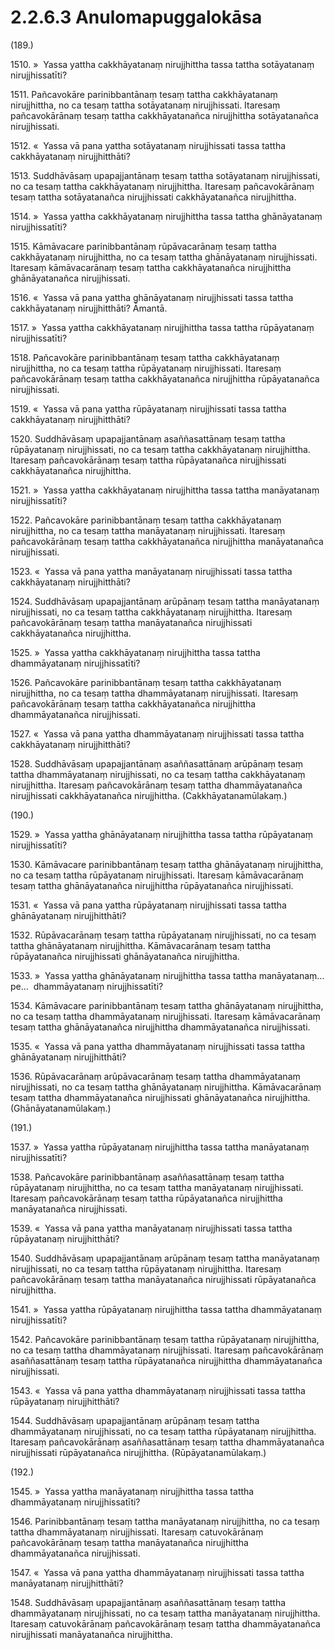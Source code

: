 

# 2.2.6.3 Anulomapuggalokāsa





(189.)

1510\. »  Yassa yattha cakkhāyatanaṃ nirujjhittha tassa tattha sotāyatanaṃ nirujjhissatīti?

1511\. Pañcavokāre parinibbantānaṃ tesaṃ tattha cakkhāyatanaṃ nirujjhittha, no ca tesaṃ tattha sotāyatanaṃ nirujjhissati. Itaresaṃ pañcavokārānaṃ tesaṃ tattha cakkhāyatanañca nirujjhittha sotāyatanañca nirujjhissati.

1512\. «  Yassa vā pana yattha sotāyatanaṃ nirujjhissati tassa tattha cakkhāyatanaṃ nirujjhitthāti?

1513\. Suddhāvāsaṃ upapajjantānaṃ tesaṃ tattha sotāyatanaṃ nirujjhissati, no ca tesaṃ tattha cakkhāyatanaṃ nirujjhittha. Itaresaṃ pañcavokārānaṃ tesaṃ tattha sotāyatanañca nirujjhissati cakkhāyatanañca nirujjhittha.

1514\. »  Yassa yattha cakkhāyatanaṃ nirujjhittha tassa tattha ghānāyatanaṃ nirujjhissatīti?

1515\. Kāmāvacare parinibbantānaṃ rūpāvacarānaṃ tesaṃ tattha cakkhāyatanaṃ nirujjhittha, no ca tesaṃ tattha ghānāyatanaṃ nirujjhissati. Itaresaṃ kāmāvacarānaṃ tesaṃ tattha cakkhāyatanañca nirujjhittha ghānāyatanañca nirujjhissati.

1516\. «  Yassa vā pana yattha ghānāyatanaṃ nirujjhissati tassa tattha cakkhāyatanaṃ nirujjhitthāti? Āmantā.

1517\. »  Yassa yattha cakkhāyatanaṃ nirujjhittha tassa tattha rūpāyatanaṃ nirujjhissatīti?

1518\. Pañcavokāre parinibbantānaṃ tesaṃ tattha cakkhāyatanaṃ nirujjhittha, no ca tesaṃ tattha rūpāyatanaṃ nirujjhissati. Itaresaṃ pañcavokārānaṃ tesaṃ tattha cakkhāyatanañca nirujjhittha rūpāyatanañca nirujjhissati.

1519\. «  Yassa vā pana yattha rūpāyatanaṃ nirujjhissati tassa tattha cakkhāyatanaṃ nirujjhitthāti?

1520\. Suddhāvāsaṃ upapajjantānaṃ asaññasattānaṃ tesaṃ tattha rūpāyatanaṃ nirujjhissati, no ca tesaṃ tattha cakkhāyatanaṃ nirujjhittha. Itaresaṃ pañcavokārānaṃ tesaṃ tattha rūpāyatanañca nirujjhissati cakkhāyatanañca nirujjhittha.

1521\. »  Yassa yattha cakkhāyatanaṃ nirujjhittha tassa tattha manāyatanaṃ nirujjhissatīti?

1522\. Pañcavokāre parinibbantānaṃ tesaṃ tattha cakkhāyatanaṃ nirujjhittha, no ca tesaṃ tattha manāyatanaṃ nirujjhissati. Itaresaṃ pañcavokārānaṃ tesaṃ tattha cakkhāyatanañca nirujjhittha manāyatanañca nirujjhissati.

1523\. «  Yassa vā pana yattha manāyatanaṃ nirujjhissati tassa tattha cakkhāyatanaṃ nirujjhitthāti?

1524\. Suddhāvāsaṃ upapajjantānaṃ arūpānaṃ tesaṃ tattha manāyatanaṃ nirujjhissati, no ca tesaṃ tattha cakkhāyatanaṃ nirujjhittha. Itaresaṃ pañcavokārānaṃ tesaṃ tattha manāyatanañca nirujjhissati cakkhāyatanañca nirujjhittha.

1525\. »  Yassa yattha cakkhāyatanaṃ nirujjhittha tassa tattha dhammāyatanaṃ nirujjhissatīti?

1526\. Pañcavokāre parinibbantānaṃ tesaṃ tattha cakkhāyatanaṃ nirujjhittha, no ca tesaṃ tattha dhammāyatanaṃ nirujjhissati. Itaresaṃ pañcavokārānaṃ tesaṃ tattha cakkhāyatanañca nirujjhittha dhammāyatanañca nirujjhissati.

1527\. «  Yassa vā pana yattha dhammāyatanaṃ nirujjhissati tassa tattha cakkhāyatanaṃ nirujjhitthāti?

1528\. Suddhāvāsaṃ upapajjantānaṃ asaññasattānaṃ arūpānaṃ tesaṃ tattha dhammāyatanaṃ nirujjhissati, no ca tesaṃ tattha cakkhāyatanaṃ nirujjhittha. Itaresaṃ pañcavokārānaṃ tesaṃ tattha dhammāyatanañca nirujjhissati cakkhāyatanañca nirujjhittha. (Cakkhāyatanamūlakaṃ.)

(190.)

1529\. »  Yassa yattha ghānāyatanaṃ nirujjhittha tassa tattha rūpāyatanaṃ nirujjhissatīti?

1530\. Kāmāvacare parinibbantānaṃ tesaṃ tattha ghānāyatanaṃ nirujjhittha, no ca tesaṃ tattha rūpāyatanaṃ nirujjhissati. Itaresaṃ kāmāvacarānaṃ tesaṃ tattha ghānāyatanañca nirujjhittha rūpāyatanañca nirujjhissati.

1531\. «  Yassa vā pana yattha rūpāyatanaṃ nirujjhissati tassa tattha ghānāyatanaṃ nirujjhitthāti?

1532\. Rūpāvacarānaṃ tesaṃ tattha rūpāyatanaṃ nirujjhissati, no ca tesaṃ tattha ghānāyatanaṃ nirujjhittha. Kāmāvacarānaṃ tesaṃ tattha rūpāyatanañca nirujjhissati ghānāyatanañca nirujjhittha.

1533\. »  Yassa yattha ghānāyatanaṃ nirujjhittha tassa tattha manāyatanaṃ…pe…  dhammāyatanaṃ nirujjhissatīti?

1534\. Kāmāvacare parinibbantānaṃ tesaṃ tattha ghānāyatanaṃ nirujjhittha, no ca tesaṃ tattha dhammāyatanaṃ nirujjhissati. Itaresaṃ kāmāvacarānaṃ tesaṃ tattha ghānāyatanañca nirujjhittha dhammāyatanañca nirujjhissati.

1535\. «  Yassa vā pana yattha dhammāyatanaṃ nirujjhissati tassa tattha ghānāyatanaṃ nirujjhitthāti?

1536\. Rūpāvacarānaṃ arūpāvacarānaṃ tesaṃ tattha dhammāyatanaṃ nirujjhissati, no ca tesaṃ tattha ghānāyatanaṃ nirujjhittha. Kāmāvacarānaṃ tesaṃ tattha dhammāyatanañca nirujjhissati ghānāyatanañca nirujjhittha. (Ghānāyatanamūlakaṃ.)

(191.)

1537\. »  Yassa yattha rūpāyatanaṃ nirujjhittha tassa tattha manāyatanaṃ nirujjhissatīti?

1538\. Pañcavokāre parinibbantānaṃ asaññasattānaṃ tesaṃ tattha rūpāyatanaṃ nirujjhittha, no ca tesaṃ tattha manāyatanaṃ nirujjhissati. Itaresaṃ pañcavokārānaṃ tesaṃ tattha rūpāyatanañca nirujjhittha manāyatanañca nirujjhissati.

1539\. «  Yassa vā pana yattha manāyatanaṃ nirujjhissati tassa tattha rūpāyatanaṃ nirujjhitthāti?

1540\. Suddhāvāsaṃ upapajjantānaṃ arūpānaṃ tesaṃ tattha manāyatanaṃ nirujjhissati, no ca tesaṃ tattha rūpāyatanaṃ nirujjhittha. Itaresaṃ pañcavokārānaṃ tesaṃ tattha manāyatanañca nirujjhissati rūpāyatanañca nirujjhittha.

1541\. »  Yassa yattha rūpāyatanaṃ nirujjhittha tassa tattha dhammāyatanaṃ nirujjhissatīti?

1542\. Pañcavokāre parinibbantānaṃ tesaṃ tattha rūpāyatanaṃ nirujjhittha, no ca tesaṃ tattha dhammāyatanaṃ nirujjhissati. Itaresaṃ pañcavokārānaṃ asaññasattānaṃ tesaṃ tattha rūpāyatanañca nirujjhittha dhammāyatanañca nirujjhissati.

1543\. «  Yassa vā pana yattha dhammāyatanaṃ nirujjhissati tassa tattha rūpāyatanaṃ nirujjhitthāti?

1544\. Suddhāvāsaṃ upapajjantānaṃ arūpānaṃ tesaṃ tattha dhammāyatanaṃ nirujjhissati, no ca tesaṃ tattha rūpāyatanaṃ nirujjhittha. Itaresaṃ pañcavokārānaṃ asaññasattānaṃ tesaṃ tattha dhammāyatanañca nirujjhissati rūpāyatanañca nirujjhittha. (Rūpāyatanamūlakaṃ.)

(192.)

1545\. »  Yassa yattha manāyatanaṃ nirujjhittha tassa tattha dhammāyatanaṃ nirujjhissatīti?

1546\. Parinibbantānaṃ tesaṃ tattha manāyatanaṃ nirujjhittha, no ca tesaṃ tattha dhammāyatanaṃ nirujjhissati. Itaresaṃ catuvokārānaṃ pañcavokārānaṃ tesaṃ tattha manāyatanañca nirujjhittha dhammāyatanañca nirujjhissati.

1547\. «  Yassa vā pana yattha dhammāyatanaṃ nirujjhissati tassa tattha manāyatanaṃ nirujjhitthāti?

1548\. Suddhāvāsaṃ upapajjantānaṃ asaññasattānaṃ tesaṃ tattha dhammāyatanaṃ nirujjhissati, no ca tesaṃ tattha manāyatanaṃ nirujjhittha. Itaresaṃ catuvokārānaṃ pañcavokārānaṃ tesaṃ tattha dhammāyatanañca nirujjhissati manāyatanañca nirujjhittha.



